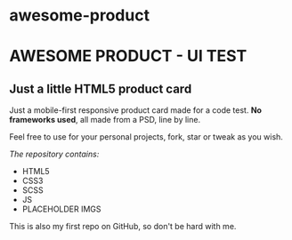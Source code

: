 # awesome-product

AWESOME PRODUCT - UI TEST
==============

Just a little HTML5 product card
--------------

Just a mobile-first responsive product card made for a code test.
**No frameworks used**, all made from a PSD, line by line.

Feel free to use for your personal projects, fork, star or tweak as you wish.

*The repository contains:*
- HTML5
- CSS3
- SCSS
- JS
- PLACEHOLDER IMGS

This is also my first repo on GitHub, so don't be hard with me.